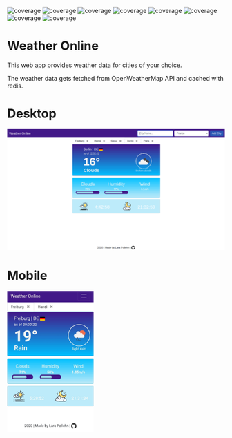 ![coverage](https://img.shields.io/badge/redis-6400AA?style=for-the-badge&logo=redis)
![coverage](https://img.shields.io/badge/javascript-green?style=for-the-badge&logo=JavaScript)
![coverage](https://img.shields.io/badge/docker-blue?style=for-the-badge&logo=Docker)
![coverage](https://img.shields.io/badge/gulp-orange?style=for-the-badge&logo=Gulp)
![coverage](https://img.shields.io/badge/NodeJS-important?style=for-the-badge&logo=node.js)
![coverage](https://img.shields.io/badge/bootstrap-ff69b4?style=for-the-badge&logo=bootstrap)
![coverage](https://img.shields.io/badge/digitalocean-blueviolet?style=for-the-badge&logo=digitalocean)
![coverage](https://img.shields.io/badge/jetbrains-brightgreen?style=for-the-badge&logo=jetbrains)

# Weather Online

This web app provides weather data for cities of your choice. 

The weather data gets fetched from OpenWeatherMap API and cached with redis. 

# Desktop
![alt-text](docs/full-app.png)

# Mobile
<img src = "docs/mobil.png" width="200px"/>

